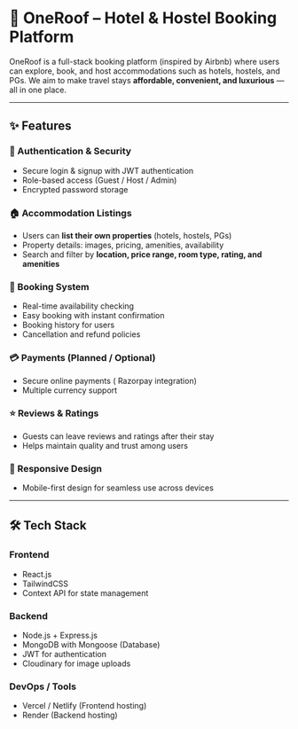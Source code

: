 # 🏨 OneRoof – Hotel & Hostel Booking Platform

OneRoof is a full-stack booking platform (inspired by Airbnb) where users can explore, book, and host accommodations such as hotels, hostels, and PGs. We aim to make travel stays **affordable, convenient, and luxurious** — all in one place.

---

## ✨ Features

### 🔐 Authentication & Security

* Secure login & signup with JWT authentication
* Role-based access (Guest / Host / Admin)
* Encrypted password storage

### 🏠 Accommodation Listings

* Users can **list their own properties** (hotels, hostels, PGs)  
* Property details: images, pricing, amenities, availability
* Search and filter by **location, price range, room type, rating, and amenities**

### 📅 Booking System

* Real-time availability checking
* Easy booking with instant confirmation
* Booking history for users
* Cancellation and refund policies

### 💳 Payments (Planned / Optional)

* Secure online payments ( Razorpay integration)
* Multiple currency support

### ⭐ Reviews & Ratings

* Guests can leave reviews and ratings after their stay
* Helps maintain quality and trust among users

### 📱 Responsive Design

* Mobile-first design for seamless use across devices

---

## 🛠️ Tech Stack

### **Frontend**

* React.js 
* TailwindCSS  
* Context API for state management

### **Backend**

* Node.js + Express.js
* MongoDB with Mongoose (Database)
* JWT for authentication
* Cloudinary  for image uploads

### **DevOps / Tools**

* Vercel / Netlify (Frontend hosting)
* Render  (Backend hosting)
